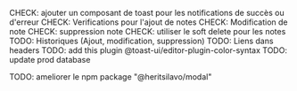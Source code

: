 CHECK: ajouter un composant de toast pour les notifications de succès ou d'erreur
CHECK: Verifications pour l'ajout de notes
CHECK: Modification de note
CHECK: suppression note
CHECK: utiliser le soft delete pour les notes
TODO: Historiques (Ajout, modification, suppression)
TODO: Liens dans headers
TODO: add this plugin @toast-ui/editor-plugin-color-syntax
TODO: update prod database

<!-- AUTRE PROJET -->
TODO: ameliorer le npm package "@heritsilavo/modal"